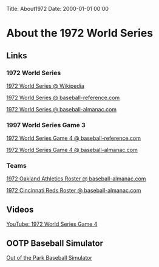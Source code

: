 Title: About1972
Date: 2000-01-01 00:00

# About the 1972 World Series

## Links

### 1972 World Series

[1972 World Series @ Wikipedia](https://en.wikipedia.org/wiki/1972_World_Series)

[1972 World Series @ baseball-reference.com](https://www.baseball-reference.com/postseason/1972_WS.shtml)

[1972 World Series @ baseball-almanac.com](https://www.baseball-almanac.com/ws/yr1972ws.shtml)

### 1997 World Series Game 3

[1972 World Series Game 4 @ baseball-reference.com](https://www.baseball-reference.com/boxes/OAK/OAK197210190.shtml)

[1972 World Series Game 4 @ baseball-almanac.com](https://www.baseball-almanac.com/box-scores/boxscore.php?boxid=197210190OAK)

### Teams

[1972 Oakland Athletics Roster @ baseball-almanac.com](https://www.baseball-almanac.com/teamstats/roster.php?y=1972&t=OAK)

[1972 Cincinnati Reds Roster @ baseball-almanac.com](https://www.baseball-almanac.com/teamstats/roster.php?y=1972&t=CN5)


## Videos

[YouTube: 1972 World Series Game 4](https://www.youtube.com/watch?v=9Y6hTPTlk0c)


## OOTP Baseball Simulator

[Out of the Park Baseball Simulator](https://www.ootpdevelopments.com/out-of-the-park-baseball-home/)


